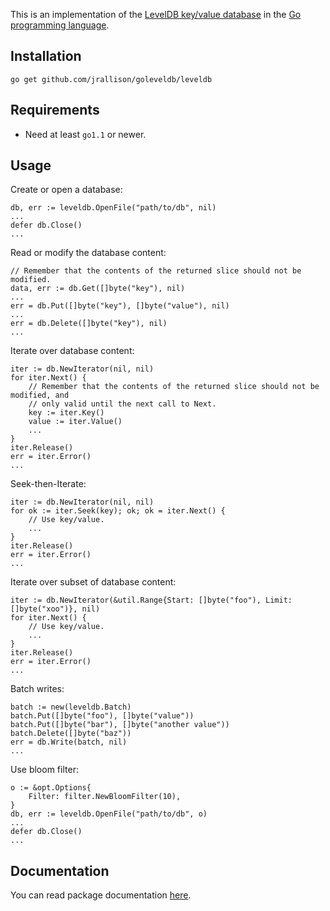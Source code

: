 This is an implementation of the [LevelDB key/value database](http:code.google.com/p/leveldb) in the [Go programming language](http:golang.org).

Installation
-----------

	go get github.com/jrallison/goleveldb/leveldb

Requirements
-----------

* Need at least `go1.1` or newer.

Usage
-----------

Create or open a database:

	db, err := leveldb.OpenFile("path/to/db", nil)
	...
	defer db.Close()
	...

Read or modify the database content:

	// Remember that the contents of the returned slice should not be modified.
	data, err := db.Get([]byte("key"), nil)
	...
	err = db.Put([]byte("key"), []byte("value"), nil)
	...
	err = db.Delete([]byte("key"), nil)
	...

Iterate over database content:

	iter := db.NewIterator(nil, nil)
	for iter.Next() {
		// Remember that the contents of the returned slice should not be modified, and
		// only valid until the next call to Next.
		key := iter.Key()
		value := iter.Value()
		...
	}
	iter.Release()
	err = iter.Error()
	...

Seek-then-Iterate:

	iter := db.NewIterator(nil, nil)
	for ok := iter.Seek(key); ok; ok = iter.Next() {
		// Use key/value.
		...
	}
	iter.Release()
	err = iter.Error()
	...

Iterate over subset of database content:

	iter := db.NewIterator(&util.Range{Start: []byte("foo"), Limit: []byte("xoo")}, nil)
	for iter.Next() {
		// Use key/value.
		...
	}
	iter.Release()
	err = iter.Error()
	...

Batch writes:

	batch := new(leveldb.Batch)
	batch.Put([]byte("foo"), []byte("value"))
	batch.Put([]byte("bar"), []byte("another value"))
	batch.Delete([]byte("baz"))
	err = db.Write(batch, nil)
	...

Use bloom filter:

	o := &opt.Options{
		Filter: filter.NewBloomFilter(10),
	}
	db, err := leveldb.OpenFile("path/to/db", o)
	...
	defer db.Close()
	...

Documentation
-----------

You can read package documentation [here](http:godoc.org/github.com/jrallison/goleveldb).
